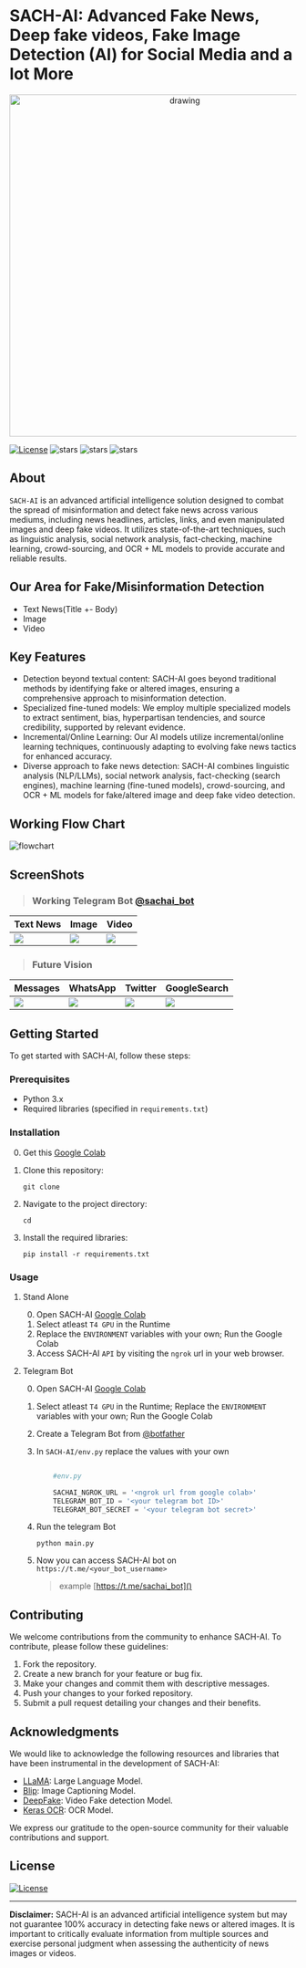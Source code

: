 # **SACH-AI**: Advanced Fake News, Deep fake videos, Fake Image Detection (AI) for Social Media and a lot More

<p align="center">
    <img src="./readme_assets/banner.png" alt="drawing" width="600"/>
</p>

[![License](https://img.shields.io/github/license/keytoinnovation/SACH_AI_K2AI)](https://github.com/keytoinnovation/SACH_AI_K2AI/blob/main/LICENSE)
![stars](https://img.shields.io/github/stars/keytoinnovation/SACH_AI_K2AI?color=white)
![stars](https://img.shields.io/github/forks/keytoinnovation/SACH_AI_K2AI)
![stars](https://img.shields.io/github/downloads/keytoinnovation/SACH_AI_K2AI/total?l&color=green)

## About

`SACH-AI` is an advanced artificial intelligence solution designed to combat the spread of misinformation and detect fake news across various mediums, including news headlines, articles, links, and even manipulated images and deep fake videos. It utilizes state-of-the-art techniques, such as linguistic analysis, social network analysis, fact-checking, machine learning, crowd-sourcing, and OCR + ML models to provide accurate and reliable results.


## Our Area for Fake/Misinformation Detection

- Text News(Title +- Body)
- Image
- Video


## Key Features

- Detection beyond textual content: SACH-AI goes beyond traditional methods by identifying fake or altered images, ensuring a comprehensive approach to misinformation detection.
- Specialized fine-tuned models: We employ multiple specialized models to extract sentiment, bias, hyperpartisan tendencies, and source credibility, supported by relevant evidence.
- Incremental/Online Learning: Our AI models utilize incremental/online learning techniques, continuously adapting to evolving fake news tactics for enhanced accuracy.
- Diverse approach to fake news detection: SACH-AI combines linguistic analysis (NLP/LLMs), social network analysis, fact-checking (search engines), machine learning (fine-tuned models), crowd-sourcing, and OCR + ML models for fake/altered image and deep fake video detection.

## Working Flow Chart
![flowchart](./readme_assets/flowchart.png)

## ScreenShots

> ### Working Telegram Bot [@sachai_bot](https://t.me/@sachai_bot)

| Text News | Image | Video |
|---|---|---|
| ![](./readme_assets/telegram-ss-1.png) | ![](./readme_assets/telegram-ss-2.png) | ![](./readme_assets/telegram-ss-2.png) |

> ### Future Vision

| Messages  | WhatsApp | Twitter | GoogleSearch |
|---|---|---|---|
| ![](./readme_assets/message-mock.png) | ![](./readme_assets/whatsapp-mock1.png) | ![](./readme_assets/twitter-mock1.png) | ![](./readme_assets/google-mock1.png)|


## Getting Started

To get started with SACH-AI, follow these steps:


### Prerequisites

- Python 3.x
- Required libraries (specified in `requirements.txt`)


### Installation

0. Get this [Google Colab]()

1. Clone this repository:

   ```shell
   git clone
   ```

2. Navigate to the project directory:

   ```shell
   cd
   ```

3. Install the required libraries:

   ```shell
   pip install -r requirements.txt
   ```

### Usage
1. Stand Alone

    0. Open SACH-AI [Google Colab]()
    1. Select atleast `T4 GPU` in the Runtime
    2. Replace the `ENVIRONMENT` variables with your own; Run the Google Colab
    4. Access SACH-AI `API` by visiting the `ngrok` url in your web browser.

2. Telegram Bot

    0. Open SACH-AI [Google Colab]()
    1. Select atleast `T4 GPU` in the Runtime; Replace the `ENVIRONMENT` variables with your own; Run the Google Colab
    2. Create a Telegram Bot from [@botfather](https://t.me/botfather)
    3. In `SACH-AI/env.py` replace the values with your own
        ```python

            #env.py

            SACHAI_NGROK_URL = '<ngrok url from google colab>'
            TELEGRAM_BOT_ID = '<your telegram bot ID>'
            TELEGRAM_BOT_SECRET = '<your telegram bot secret>'

        ```
    4. Run the telegram Bot
        
        ```shell
        python main.py
        ```
    5. Now you can access SACH-AI bot on `https://t.me/<your_bot_username>`
        > example [https://t.me/sachai_bot]()

## Contributing

We welcome contributions from the community to enhance SACH-AI. To contribute, please follow these guidelines:

1. Fork the repository.
2. Create a new branch for your feature or bug fix.
3. Make your changes and commit them with descriptive messages.
4. Push your changes to your forked repository.
5. Submit a pull request detailing your changes and their benefits.


## Acknowledgments

We would like to acknowledge the following resources and libraries that have been instrumental in the development of SACH-AI:

- [LLaMA](https://example.com): Large Language Model.
- [Blip](https://example.com): Image Captioning Model.
- [DeepFake](https://example.com): Video Fake detection Model.
- [Keras OCR](https://example.com): OCR Model.

We express our gratitude to the open-source community for their valuable contributions and support.


## License 

[![License](https://img.shields.io/github/license/keytoinnovation/SACH_AI_K2AI)](https://github.com/keytoinnovation/SACH_AI_K2AI/blob/main/LICENSE)

---

**Disclaimer:** SACH-AI is an advanced artificial intelligence system but may not guarantee 100% accuracy in detecting fake news or altered images. It is important to critically evaluate information from multiple sources and exercise personal judgment when assessing the authenticity of news images or videos.
